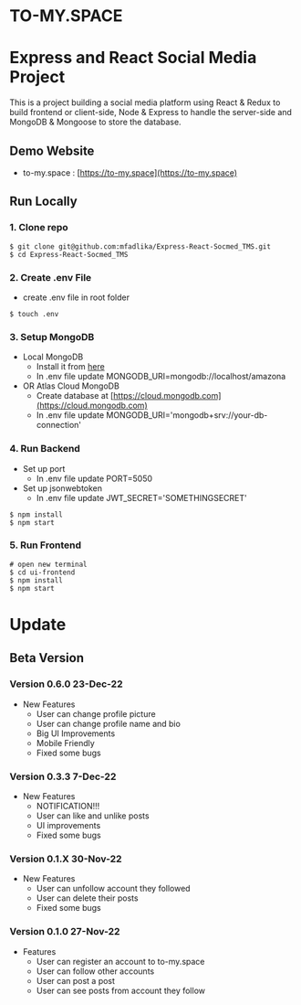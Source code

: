 # TO-MY.SPACE

# Express and React Social Media Project

This is a project building a social media platform using React & Redux to build frontend or client-side, Node & Express to handle the server-side and MongoDB & Mongoose to store the database.

## Demo Website

- to-my.space : [https://to-my.space](https://to-my.space)

## Run Locally

### 1. Clone repo

```
$ git clone git@github.com:mfadlika/Express-React-Socmed_TMS.git
$ cd Express-React-Socmed_TMS
```

### 2. Create .env File

- create .env file in root folder

```
$ touch .env
```

### 3. Setup MongoDB

- Local MongoDB
  - Install it from [here](https://www.mongodb.com/try/download/community)
  - In .env file update MONGODB_URI=mongodb://localhost/amazona
- OR Atlas Cloud MongoDB
  - Create database at [https://cloud.mongodb.com](https://cloud.mongodb.com)
  - In .env file update MONGODB_URI='mongodb+srv://your-db-connection'

### 4. Run Backend

- Set up port
  - In .env file update PORT=5050
- Set up jsonwebtoken
  - In .env file update JWT_SECRET='SOMETHINGSECRET'

```
$ npm install
$ npm start
```

### 5. Run Frontend

```
# open new terminal
$ cd ui-frontend
$ npm install
$ npm start
```

# Update

## Beta Version

### Version 0.6.0 23-Dec-22

- New Features
  - User can change profile picture
  - User can change profile name and bio
  - Big UI Improvements
  - Mobile Friendly
  - Fixed some bugs

### Version 0.3.3 7-Dec-22

- New Features
  - NOTIFICATION!!!
  - User can like and unlike posts
  - UI improvements
  - Fixed some bugs

### Version 0.1.X 30-Nov-22

- New Features
  - User can unfollow account they followed
  - User can delete their posts
  - Fixed some bugs

### Version 0.1.0 27-Nov-22

- Features
  - User can register an account to to-my.space
  - User can follow other accounts
  - User can post a post
  - User can see posts from account they follow
